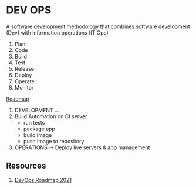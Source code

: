 # DEV OPS

A software development methodology that combines software development (Dev) with information operations (IT Ops)

1. Plan
2. Code
3. Build
4. Test
5. Release
6. Deploy
7. Operate
6. Monitor

[Roadmap](https://roadmap.sh/devops)

1. DEVELOPMENT ...
2. Build Automation on CI server
	- run tests
	- package app
	- build Image
	- push Image to repository
3. OPERATIONS -> Deploy live servers & app management

## Resources
1. [DevOps Roadmap 2021](https://www.youtube.com/watch?v=9pZ2xmsSDdo)